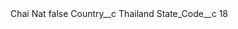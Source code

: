 <?xml version="1.0" encoding="UTF-8"?>
<CustomMetadata xmlns="http://soap.sforce.com/2006/04/metadata" xmlns:xsi="http://www.w3.org/2001/XMLSchema-instance" xmlns:xsd="http://www.w3.org/2001/XMLSchema">
    <label>Chai Nat</label>
    <protected>false</protected>
    <values>
        <field>Country__c</field>
        <value xsi:type="xsd:string">Thailand</value>
    </values>
    <values>
        <field>State_Code__c</field>
        <value xsi:type="xsd:string">18</value>
    </values>
</CustomMetadata>
